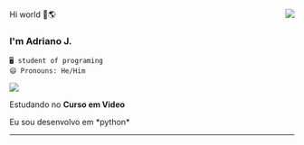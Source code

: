 Hi world 👋🌎
<img align='right' src="https://github-readme-stats.vercel.app/api?username=sudoshift&show_icons=true&locale=en">

### I'm Adriano J.

    🖥️ student of programing 
    😄 Pronouns: He/Him
<img src="https://img.shields.io/static/v1?label=Overview&message=SudoShift&color=f8efd4&style=for-the-badge&logo=GitHub">

<p>

Estudando no **Curso em Video**<br/>
<p align="left">
Eu sou desenvolvo em *python*
</p>  

</p>
<hr>
